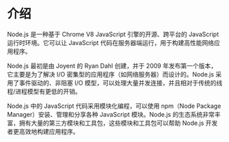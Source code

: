 # 介绍

Node.js 是一种基于 Chrome V8 JavaScript 引擎的开源、跨平台的 JavaScript 运行时环境。它可以让 JavaScript 代码在服务器端运行，用于构建高性能网络应用程序。

Node.js 最初是由 Joyent 的 Ryan Dahl 创建，并于 2009 年发布第一个版本，它主要是为了解决 I/O 密集型的应用程序（如网络服务器）而设计的。Node.js 采用了事件驱动的、非阻塞 I/O 模型，可以处理大量并发连接，并且相对于传统的线程/进程模型有更低的开销。

Node.js 中的 JavaScript 代码采用模块化编程，可以使用 npm（Node Package Manager）安装、管理和分享各种 JavaScript 模块。Node.js 的生态系统非常丰富，拥有大量的第三方模块和工具包，这些模块和工具包可以帮助 Node.js 开发者更高效地构建应用程序。
